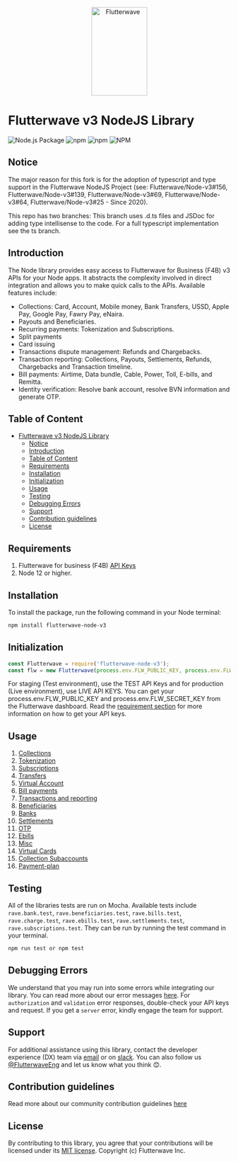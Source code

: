 <p align="center">
    <img title="Flutterwave" height="200" src="https://flutterwave.com/images/logo/full.svg" width="50%"/>
</p>

# Flutterwave v3 NodeJS Library

![Node.js Package](https://github.com/Flutterwave/Flutterwave-node-v3/workflows/Node.js%20Package/badge.svg)
![npm](https://img.shields.io/npm/v/flutterwave-node-v3)
![npm](https://img.shields.io/npm/dt/flutterwave-node-v3)
![NPM](https://img.shields.io/npm/l/flutterwave-node-v3)

## Notice
The major reason for this fork is for the adoption of typescript and type support in the Flutterwave NodeJS Project 
(see: Flutterwave/Node-v3#156, Flutterwave/Node-v3#139, Flutterwave/Node-v3#69, Flutterwave/Node-v3#64, Flutterwave/Node-v3#25 - Since 2020).

This repo has two branches: This branch uses .d.ts files and JSDoc for adding type intellisense to the code. For a full typescript implementation see the ts branch.

## Introduction

The Node library provides easy access to Flutterwave for Business (F4B) v3 APIs for your Node apps. It abstracts the complexity involved in direct integration and allows you to make quick calls to the APIs.
Available features include:

- Collections: Card, Account, Mobile money, Bank Transfers, USSD, Apple Pay, Google Pay, Fawry Pay, eNaira.
- Payouts and Beneficiaries.
- Recurring payments: Tokenization and Subscriptions.
- Split payments
- Card issuing
- Transactions dispute management: Refunds and Chargebacks.
- Transaction reporting: Collections, Payouts, Settlements, Refunds, Chargebacks and Transaction timeline.
- Bill payments: Airtime, Data bundle, Cable, Power, Toll, E-bills, and Remitta.
- Identity verification: Resolve bank account, resolve BVN information and generate OTP.


## Table of Content
- [Flutterwave v3 NodeJS Library](#flutterwave-v3-nodejs-library)
  - [Notice](#notice)
  - [Introduction](#introduction)
  - [Table of Content](#table-of-content)
  - [Requirements](#requirements)
  - [Installation](#installation)
  - [Initialization](#initialization)
  - [Usage](#usage)
  - [Testing](#testing)
  - [Debugging Errors](#debugging-errors)
  - [Support](#support)
  - [Contribution guidelines](#contribution-guidelines)
  - [License](#license)

## Requirements

1. Flutterwave for business (F4B) [API Keys](https://developer.flutterwave.com/docs/integration-guides/authentication)
2. Node 12 or higher.


## Installation

To install the package, run the following command in your Node terminal:

```sh
npm install flutterwave-node-v3
```


## Initialization

```javascript
const Flutterwave = require('flutterwave-node-v3');
const flw = new Flutterwave(process.env.FLW_PUBLIC_KEY, process.env.FLW_SECRET_KEY);
```

For staging (Test environment), use the TEST API Keys and for production (Live environment), use LIVE API KEYS.
You can get your process.env.FLW_PUBLIC_KEY and process.env.FLW_SECRET_KEY from the Flutterwave dashboard. Read the [requirement section](#requirements) for more information on how to get your API keys.


## Usage
1. [Collections](documentation/collections.md)
2. [Tokenization](documentation/tokenization.md)
3. [Subscriptions](documentation/subscription.md)
4. [Transfers](documentation/transfers.md)
5. [Virtual Account](documentation/virtualAccount.md)
6. [Bill payments](documentation/billPayments.md)
7. [Transactions and reporting](documentation/transactions.md)
8. [Beneficiaries](documentation/beneficiary.md) 
9. [Banks](documentation/banks.md)
10. [Settlements](documentation/settlements.md)
11. [OTP](documentation/otp.md)
12. [Ebills](documentation/ebills.md)
13. [Misc](documentation/misc.md)
14. [Virtual Cards](documentation/virtualCard.md)
15. [Collection Subaccounts](documentation/subaccount.md)
16. [Payment-plan](documentation/payment-plan.md)


## Testing
All of the libraries tests are run on Mocha. Available tests include `rave.bank.test`, `rave.beneficiaries.test`, `rave.bills.test`, `rave.charge.test`, `rave.ebills.test`, `rave.settlements.test`, `rave.subscriptions.test`. They can be run by running the test command in your terminal.

```sh
npm run test or npm test
```

## Debugging Errors
We understand that you may run into some errors while integrating our library. You can read more about our error messages [here](https://developer.flutterwave.com/docs/integration-guides/errors).
For `authorization` and `validation` error responses, double-check your API keys and request. If you get a `server` error, kindly engage the team for support.


## Support
For additional assistance using this library, contact the developer experience (DX) team via [email](mailto:developers@flutterwavego.com) or on [slack](https://bit.ly/34Vkzcg).
You can also follow us [@FlutterwaveEng](https://twitter.com/FlutterwaveEng) and let us know what you think 😊.


## Contribution guidelines
Read more about our community contribution guidelines [here](/CONTRIBUTING.md)


## License
By contributing to this library, you agree that your contributions will be licensed under its [MIT license](/LICENSE).
Copyright (c) Flutterwave Inc.
